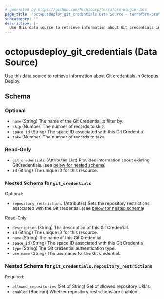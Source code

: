 ```yaml
---
# generated by https://github.com/hashicorp/terraform-plugin-docs
page_title: "octopusdeploy_git_credentials Data Source - terraform-provider-octopusdeploy"
subcategory: ""
description: |-
  Use this data source to retrieve information about Git credentials in Octopus Deploy.
---
```


# octopusdeploy_git_credentials (Data Source)

Use this data source to retrieve information about Git credentials in Octopus Deploy.



<!-- schema generated by tfplugindocs -->
## Schema

### Optional

- `name` (String) The name of the Git Credential to filter by.
- `skip` (Number) The number of records to skip.
- `space_id` (String) The space ID associated with this Git Credential.
- `take` (Number) The number of records to take.

### Read-Only

- `git_credentials` (Attributes List) Provides information about existing GitCredentials. (see [below for nested schema](#nestedatt--git_credentials))
- `id` (String) The unique ID for this resource.

<a id="nestedatt--git_credentials"></a>
### Nested Schema for `git_credentials`

Optional:

- `repository_restrictions` (Attributes) Sets the repository restrictions associated with the Git credential. (see [below for nested schema](#nestedatt--git_credentials--repository_restrictions))

Read-Only:

- `description` (String) The description of this Git Credential.
- `id` (String) The unique ID for this resource.
- `name` (String) The name of this Git Credential.
- `space_id` (String) The space ID associated with this Git Credential.
- `type` (String) The Git credential authentication type.
- `username` (String) The username for the Git credential.

<a id="nestedatt--git_credentials--repository_restrictions"></a>
### Nested Schema for `git_credentials.repository_restrictions`

Required:

- `allowed_repositories` (Set of String) Set of allowed repository URL's.
- `enabled` (Boolean) Whether repository restrictions are enabled.
